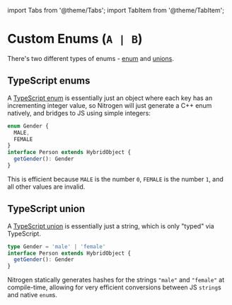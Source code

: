 ---
---

import Tabs from '@theme/Tabs';
import TabItem from '@theme/TabItem';

# Custom Enums (`A | B`)

There's two different types of enums - [enum](#typescript-enums) and [unions](#typescript-union).

## TypeScript enums

A [TypeScript enum](https://www.typescriptlang.org/docs/handbook/enums.html) is essentially just an object where each key has an incrementing integer value,
so Nitrogen will just generate a C++ enum natively, and bridges to JS using simple integers:

```ts
enum Gender {
  MALE,
  FEMALE
}
interface Person extends HybridObject {
  getGender(): Gender
}
```

This is efficient because `MALE` is the number `0`, `FEMALE` is the number `1`, and all other values are invalid.

## TypeScript union

A [TypeScript union](https://www.typescriptlang.org/docs/handbook/unions-and-intersections.html#intersection-types) is essentially just a string, which is only "typed" via TypeScript.

```ts
type Gender = 'male' | 'female'
interface Person extends HybridObject {
  getGender(): Gender
}
```

Nitrogen statically generates hashes for the strings `"male"` and `"female"` at compile-time, allowing for very efficient conversions between JS `string`s and native `enum`s.
